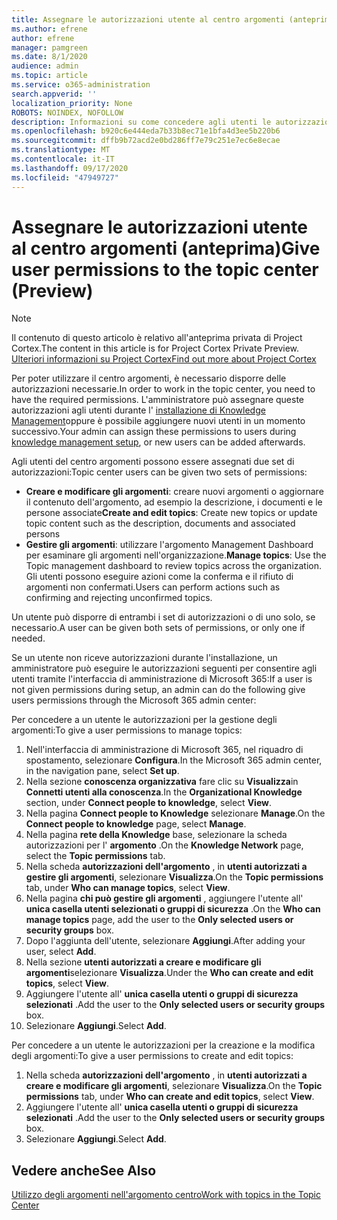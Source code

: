```yaml
---
title: Assegnare le autorizzazioni utente al centro argomenti (anteprima)
ms.author: efrene
author: efrene
manager: pamgreen
ms.date: 8/1/2020
audience: admin
ms.topic: article
ms.service: o365-administration
search.appverid: ''
localization_priority: None
ROBOTS: NOINDEX, NOFOLLOW
description: Informazioni su come concedere agli utenti le autorizzazioni per eseguire attività nell'argomento centro
ms.openlocfilehash: b920c6e444eda7b33b8ec71e1bfa4d3ee5b220b6
ms.sourcegitcommit: dffb9b72acd2e0bd286ff7e79c251e7ec6e8ecae
ms.translationtype: MT
ms.contentlocale: it-IT
ms.lasthandoff: 09/17/2020
ms.locfileid: "47949727"
---
```

# <a name="give-user-permissions-to-the-topic-center-preview"></a><span data-ttu-id="5efe6-103">Assegnare le autorizzazioni utente al centro argomenti (anteprima)</span><span class="sxs-lookup"><span data-stu-id="5efe6-103">Give user permissions to the topic center (Preview)</span></span>

> [!Note] 
> <span data-ttu-id="5efe6-104">Il contenuto di questo articolo è relativo all'anteprima privata di Project Cortex.</span><span class="sxs-lookup"><span data-stu-id="5efe6-104">The content in this article is for Project Cortex Private Preview.</span></span> [<span data-ttu-id="5efe6-105">Ulteriori informazioni su Project Cortex</span><span class="sxs-lookup"><span data-stu-id="5efe6-105">Find out more about Project Cortex</span></span>](https://aka.ms/projectcortex) 

<span data-ttu-id="5efe6-106">Per poter utilizzare il centro argomenti, è necessario disporre delle autorizzazioni necessarie.</span><span class="sxs-lookup"><span data-stu-id="5efe6-106">In order to work in the topic center, you need to have the required permissions.</span></span> <span data-ttu-id="5efe6-107">L'amministratore può assegnare queste autorizzazioni agli utenti durante l' [installazione di Knowledge Management](set-up-knowledge-network.md)oppure è possibile aggiungere nuovi utenti in un momento successivo.</span><span class="sxs-lookup"><span data-stu-id="5efe6-107">Your admin can assign these permissions to users during [knowledge management setup](set-up-knowledge-network.md), or new users can be added afterwards.</span></span>

<span data-ttu-id="5efe6-108">Agli utenti del centro argomenti possono essere assegnati due set di autorizzazioni:</span><span class="sxs-lookup"><span data-stu-id="5efe6-108">Topic center users can be given two sets of permissions:</span></span>

- <span data-ttu-id="5efe6-109">**Creare e modificare gli argomenti**: creare nuovi argomenti o aggiornare il contenuto dell'argomento, ad esempio la descrizione, i documenti e le persone associate</span><span class="sxs-lookup"><span data-stu-id="5efe6-109">**Create and edit topics**: Create new topics or update topic content such as the description, documents and associated persons</span></span>
- <span data-ttu-id="5efe6-110">**Gestire gli argomenti**: utilizzare l'argomento Management Dashboard per esaminare gli argomenti nell'organizzazione.</span><span class="sxs-lookup"><span data-stu-id="5efe6-110">**Manage topics**: Use the Topic management dashboard to review topics across the organization.</span></span> <span data-ttu-id="5efe6-111">Gli utenti possono eseguire azioni come la conferma e il rifiuto di argomenti non confermati.</span><span class="sxs-lookup"><span data-stu-id="5efe6-111">Users can perform actions such as confirming and rejecting unconfirmed topics.</span></span>

<span data-ttu-id="5efe6-112">Un utente può disporre di entrambi i set di autorizzazioni o di uno solo, se necessario.</span><span class="sxs-lookup"><span data-stu-id="5efe6-112">A user can be given both sets of permissions, or only one if needed.</span></span> 

<span data-ttu-id="5efe6-113">Se un utente non riceve autorizzazioni durante l'installazione, un amministratore può eseguire le autorizzazioni seguenti per consentire agli utenti tramite l'interfaccia di amministrazione di Microsoft 365:</span><span class="sxs-lookup"><span data-stu-id="5efe6-113">If a user is not given permissions during setup, an admin can do the following give users permissions through the Microsoft 365 admin center:</span></span>

<span data-ttu-id="5efe6-114">Per concedere a un utente le autorizzazioni per la gestione degli argomenti:</span><span class="sxs-lookup"><span data-stu-id="5efe6-114">To give a user permissions to manage topics:</span></span>

1. <span data-ttu-id="5efe6-115">Nell'interfaccia di amministrazione di Microsoft 365, nel riquadro di spostamento, selezionare **Configura**.</span><span class="sxs-lookup"><span data-stu-id="5efe6-115">In the Microsoft 365 admin center, in the navigation pane, select **Set up**.</span></span>
2. <span data-ttu-id="5efe6-116">Nella sezione **conoscenza organizzativa** fare clic su **Visualizza**in **Connetti utenti alla conoscenza**.</span><span class="sxs-lookup"><span data-stu-id="5efe6-116">In the **Organizational Knowledge** section, under **Connect people to knowledge**, select **View**.</span></span>
3. <span data-ttu-id="5efe6-117">Nella pagina **Connect people to Knowledge** selezionare **Manage**.</span><span class="sxs-lookup"><span data-stu-id="5efe6-117">On the **Connect people to knowledge** page, select **Manage**.</span></span>
4. <span data-ttu-id="5efe6-118">Nella pagina **rete della Knowledge** base, selezionare la scheda autorizzazioni per l' **argomento** .</span><span class="sxs-lookup"><span data-stu-id="5efe6-118">On the **Knowledge Network** page, select the **Topic permissions** tab.</span></span>
5. <span data-ttu-id="5efe6-119">Nella scheda **autorizzazioni dell'argomento** , in **utenti autorizzati a gestire gli argomenti**, selezionare **Visualizza**.</span><span class="sxs-lookup"><span data-stu-id="5efe6-119">On the **Topic permissions** tab, under **Who can manage topics**, select **View**.</span></span>
6.  <span data-ttu-id="5efe6-120">Nella pagina **chi può gestire gli argomenti** , aggiungere l'utente all' **unica casella utenti selezionati o gruppi di sicurezza** .</span><span class="sxs-lookup"><span data-stu-id="5efe6-120">On the **Who can manage topics** page, add the user to the **Only selected users or security groups** box.</span></span>
7. <span data-ttu-id="5efe6-121">Dopo l'aggiunta dell'utente, selezionare **Aggiungi**.</span><span class="sxs-lookup"><span data-stu-id="5efe6-121">After adding your user, select **Add**.</span></span>
3. <span data-ttu-id="5efe6-122">Nella sezione **utenti autorizzati a creare e modificare gli argomenti**selezionare **Visualizza**.</span><span class="sxs-lookup"><span data-stu-id="5efe6-122">Under the **Who can create and edit topics**, select **View**.</span></span>
4. <span data-ttu-id="5efe6-123">Aggiungere l'utente all' **unica casella utenti o gruppi di sicurezza selezionati** .</span><span class="sxs-lookup"><span data-stu-id="5efe6-123">Add the user to the **Only selected users or security groups** box.</span></span>
5. <span data-ttu-id="5efe6-124">Selezionare **Aggiungi**.</span><span class="sxs-lookup"><span data-stu-id="5efe6-124">Select **Add**.</span></span>

<span data-ttu-id="5efe6-125">Per concedere a un utente le autorizzazioni per la creazione e la modifica degli argomenti:</span><span class="sxs-lookup"><span data-stu-id="5efe6-125">To give a user permissions to create and edit topics:</span></span>

1. <span data-ttu-id="5efe6-126">Nella scheda **autorizzazioni dell'argomento** , in **utenti autorizzati a creare e modificare gli argomenti**, selezionare **Visualizza**.</span><span class="sxs-lookup"><span data-stu-id="5efe6-126">On the **Topic permissions** tab, under **Who can create and edit topics**, select **View**.</span></span>
2. <span data-ttu-id="5efe6-127">Aggiungere l'utente all' **unica casella utenti o gruppi di sicurezza selezionati** .</span><span class="sxs-lookup"><span data-stu-id="5efe6-127">Add the user to the **Only selected users or security groups** box.</span></span>
3. <span data-ttu-id="5efe6-128">Selezionare **Aggiungi**.</span><span class="sxs-lookup"><span data-stu-id="5efe6-128">Select **Add**.</span></span>



## <a name="see-also"></a><span data-ttu-id="5efe6-129">Vedere anche</span><span class="sxs-lookup"><span data-stu-id="5efe6-129">See Also</span></span>
  
[<span data-ttu-id="5efe6-130">Utilizzo degli argomenti nell'argomento centro</span><span class="sxs-lookup"><span data-stu-id="5efe6-130">Work with topics in the Topic Center</span></span>](work-with-topics.md)



